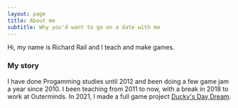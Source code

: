 ```yaml
---
layout: page
title: About me
subtitle: Why you'd want to go on a date with me
---
```


Hi, my name is Richard Rail and I teach and make games.

### My story

I have done Progamming studies until 2012 and been doing a few game jam a year since 2010. I been teaching from 2011 to now, with a break in 2018 to work at Outerminds. In 2021, I made a full game project <a href="duckys">Ducky's Day Dream</a>. 